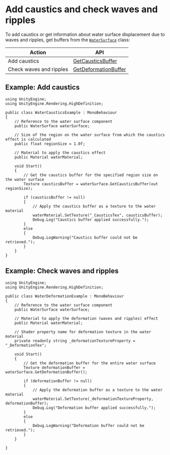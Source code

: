 # Add caustics and check waves and ripples

To add caustics or get information about water surface displacement due to waves and ripples, get buffers from the [`WaterSurface`](xref:UnityEngine.Rendering.HighDefinition.WaterSurface) class:

| Action                      | API                                                               |
|-----------------------------|--------------------------------------------------------------------------------------------------------------------------------------------------------------------------|
| Add caustics            | [GetCausticsBuffer](../api/UnityEngine.Rendering.HighDefinition.WaterSurface.html#UnityEngine_Rendering_HighDefinition_WaterSurface_GetCausticsBuffer_System_Single__) |
| Check waves and ripples | [GetDeformationBuffer](../api/UnityEngine.Rendering.HighDefinition.WaterSurface.html#UnityEngine_Rendering_HighDefinition_WaterSurface_GetDeformationBuffer)           |

## Example: Add caustics

```
using UnityEngine;
using UnityEngine.Rendering.HighDefinition;

public class WaterCausticsExample : MonoBehaviour
{
    // Reference to the water surface component
    public WaterSurface waterSurface;

    // Size of the region on the water surface from which the caustics effect is calculated
    public float regionSize = 1.0f;

    // Material to apply the caustics effect
    public Material waterMaterial;

    void Start()
    {
        // Get the caustics buffer for the specified region size on the water surface
        Texture causticsBuffer = waterSurface.GetCausticsBuffer(out regionSize);

        if (causticsBuffer != null)
        {
            // Apply the caustics buffer as a texture to the water material
            waterMaterial.SetTexture("_CausticsTex", causticsBuffer);
            Debug.Log("Caustics buffer applied successfully.");
        }
        else
        {
            Debug.LogWarning("Caustics buffer could not be retrieved.");
        }
    }
}
```

## Example: Check waves and ripples

```
using UnityEngine;
using UnityEngine.Rendering.HighDefinition;

public class WaterDeformationExample : MonoBehaviour
{
    // Reference to the water surface component
    public WaterSurface waterSurface;

    // Material to apply the deformation (waves and ripples) effect
    public Material waterMaterial;

    // Shader property name for deformation texture in the water material
    private readonly string _deformationTextureProperty = "_DeformationTex";

    void Start()
    {
        // Get the deformation buffer for the entire water surface
        Texture deformationBuffer = waterSurface.GetDeformationBuffer();

        if (deformationBuffer != null)
        {
            // Apply the deformation buffer as a texture to the water material
            waterMaterial.SetTexture(_deformationTextureProperty, deformationBuffer);
            Debug.Log("Deformation buffer applied successfully.");
        }
        else
        {
            Debug.LogWarning("Deformation buffer could not be retrieved.");
        }
    }

}
```
